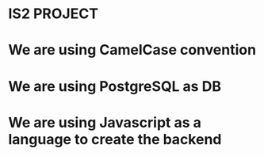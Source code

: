 # IS2 PROJECT

# We are using CamelCase convention

# We are using PostgreSQL as DB

# We are using Javascript as a language to create the backend
